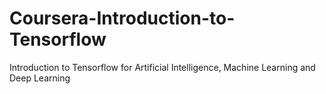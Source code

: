 # Coursera-Introduction-to-Tensorflow
Introduction to Tensorflow for Artificial Intelligence, Machine Learning and Deep Learning

